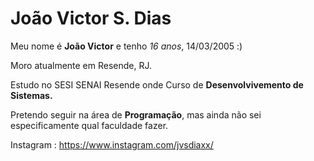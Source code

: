 # João Victor S. Dias 

Meu nome é **João Victor** e tenho *16 anos*, 14/03/2005 :)

Moro atualmente em Resende, RJ. 

Estudo no SESI SENAI Resende onde Curso de **Desenvolvivemento de Sistemas.**

Pretendo seguir na área de **Programação**, mas ainda não sei especificamente qual faculdade fazer.

Instagram : https://www.instagram.com/jvsdiaxx/
